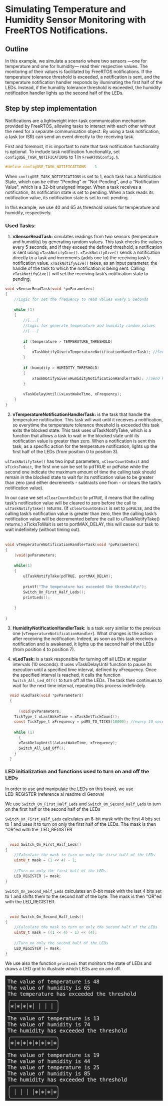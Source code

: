 # Simulating Temperature and Humidity Sensor Monitoring with FreeRTOS Notifications.

## Outline
In this example, we simulate a scenario where two sensors —one for temperature and one for humidity— read their respective values. 
The monitoring of their values is facilitated by FreeRTOS notifications. 
If the temperature tolerance threshold is exceeded, a notification is sent, and the temperature notification handler responds by illuminating the first half of the LEDs.
Instead, if the humidity tolerance threshold is exceeded, the humidity notification handler lights up the second half of the LEDs.

## Step by step implementation

Notifications are a lightweight inter-task communication mechanism provided by FreeRTOS, allowing tasks to interact with each other
without the need for a separate communication object. 
By using a task notification, a task (or ISR) can send an event directly to the receiving task.

First and foremost, it is important to note that task notification functionality is optional.
To include task notification functionality, set `configUSE_TASK_NOTIFICATIONS` to 1 in `FreeRTOSConfig.h`.

 ```c
 #define configUSE_TASK_NOTIFICATIONS    1 
 ```

When `configUSE_TASK_NOTIFICATIONS` is set to 1, each task has a Notification State, which can be either "Pending" or "Not-Pending", and a "Notification Value", which is a 32-bit unsigned integer.
When a task receives a notification, its notification state is set to pending. When a task reads its notification value, its notification state is set to not-pending.

In this example, we use 40 and 65 as threshold values for temperature and humidity, respectively.

### Used Tasks:

1. **vSensorReadTask:** simulates readings from two sensors (temperature and humidity) by generating random values. 
This task checks the values every 5 seconds, and if they exceed the defined threshold, a notification is sent using `xTaskNotifyGive()`.
`xTaskNotifyGive()` sends a notification directly to a task and increments (adds one to) the
receiving task’s notification value. 
`xTaskNotifyGive()` takes, as an input parameter, the handle of the task to which the notification is being sent. 
Calling `xTaskNotifyGive()` will set the receiving task’s notification state to pending.


```c  
void vSensorReadTask(void *pvParameters)
{
    //Logic for set the frequency to read values every 5 seconds

    while (1)
    {
        //[...]
        //Logic for generate temperature and humidity random values
        //[...]

        if (temperature > TEMPERATURE_THRESHOLD)
        {
            xTaskNotifyGive(xTemperatureNotificationHandlerTask); //Send temperature notification
        }
		
        if (humidity > HUMIDITY_THRESHOLD)
        {
            xTaskNotifyGive(xHumidityNotificationHandlerTask); //Send humidity notification
        }

        vTaskDelayUntil(&xLastWakeTime, xFrequency);
    }
}
```

2. **vTemperatureNotificationHandlerTask:** is the task that handle the temperature notification.
This task will wait until it receives a notification, so everytime the temperature tolerance threshold is exceeded this task exits the blocked state.
This task uses ulTaskNotifyTake, which is a function that allows a task to wait in the blocked state until its notification value is greater than zero. 
When a notification is sent this task, as a specific action for the temperature notification, lights up the first half of the LEDs (from position 0 to position 3).

`ulTaskNotifyTake()` has two input parameters, `xClearCountOnExit` and `xTicksToWait`, the first one can be set to pdTRUE or pdFalse 
while the second one indicate the maximum amount of time the calling task should remain in the blocked state to wait for its notification value to be greater than zero 
(and either decrements - subtracts one from - or clears the task’s notification value).

In our case we set `xClearCountOnExit` to `pdTRUE`, it means that the calling task’s notification value will be cleared to zero before the call to `ulTaskNotifyTake()` returns. 
(If `xClearCountOnExit` is set to `pdFALSE`, and the calling task’s notification value is greater than zero, then the calling task’s notification value will be decremented
before the call to ulTaskNotifyTake() returns.)
xTicksToWait is set to portMAX_DELAY, this will cause our task to wait indefinitely (without timing out).


```c

void vTemperatureNotificationHandlerTask(void *pvParameters)
{
	(void)pvParameters;

	while(1)
	{
		ulTaskNotifyTake(pdTRUE, portMAX_DELAY);
	
		printf("The temperature has exceeded the threshold\n");
		Switch_On_First_Half_Leds();
		printLeds();
		
	}

}
   ```

3. **HumidityNotificationHandlerTask:** is a task very similar to the previous one (`vTemperatureNotificationHandler`). 
What changes is the action after receiving the notification. Indeed, as soon as this task receives a notification and is awakened, it lights up the second half of the LEDs (from position 4 to position 7).

4. **vLedTask:** is a task responsible for turning off all LEDs at regular intervals (10 seconds). 
It uses vTaskDelayUntil function to pause its execution until a specified time interval, defined by xFrequency. 
Once the specified interval is reached, it calls the function `Switch_All_Led_Off()` to turn off all the LEDs. 
The task then continues to wait for the next time interval, repeating this process indefinitely.

```c
  void vLedTask(void *pvParameters)
  {

	  (void)pvParameters;
    TickType_t xLastWakeTime = xTaskGetTickCount();
    const TickType_t xFrequency = pdMS_TO_TICKS(10000); //every 10 seconds

    while (1) 
	  {
      vTaskDelayUntil(&xLastWakeTime, xFrequency);
      Switch_All_Led_Off();
    }
  }

   ```

### LED initialization and functions used to turn on and off the LEDs
In order to use and manipulate the LEDs on this board, we use LED_REGISTER (reference al readme di Genova)

We use `Switch_On_First_Half_Leds` and `Switch_On_Second_Half_Leds` to turn on the first half or the second half of the LEDs

`Switch_On_First_Half_Leds` calculates an 8-bit mask with the first 4 bits set to 1 and uses it to turn on only the first half of the LEDs. 
The mask is then "OR"ed with the `LED_REGISTER``

```c

  void Switch_On_First_Half_Leds()
{
	//Calculate the mask to turn on only the first half of the LEDs
	uint8_t mask = (1 << 4) - 1;

	//Turn on only the first half of the LEDs
	LED_REGISTER |= mask;
}

   ```

`Switch_On_Second_Half_Leds` calculates an 8-bit mask with the last 4 bits set to 1 and shifts them to the second half of the byte. 
The mask is then "OR"ed with the LED_REGISTER.

```c

  void Switch_On_Second_Half_Leds()
{
	//Calculate the mask to turn on only the second half of the LEDs
	uint8_t mask = ((1 << 4) - 1) << (4);

	//Turn on only the second half of the LEDs	
	LED_REGISTER |= mask; 
}

   ```

We use also the function `printLeds` that monitors the state of LEDs and draws a LED grid to illustrate which LEDs are on and off.

![outputExample.png](outputExample.png)